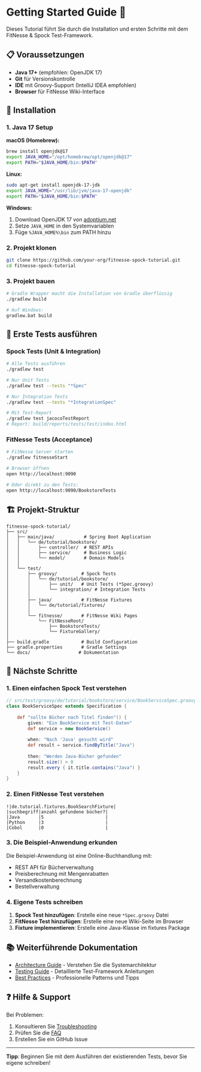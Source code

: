 # Getting Started Guide 🚀

Dieses Tutorial führt Sie durch die Installation und ersten Schritte mit dem FitNesse & Spock Test-Framework.

## 📋 Voraussetzungen

- **Java 17+** (empfohlen: OpenJDK 17)
- **Git** für Versionskontrolle
- **IDE** mit Groovy-Support (IntelliJ IDEA empfohlen)
- **Browser** für FitNesse Wiki-Interface

## 🔧 Installation

### 1. Java 17 Setup

**macOS (Homebrew):**
```bash
brew install openjdk@17
export JAVA_HOME="/opt/homebrew/opt/openjdk@17"
export PATH="$JAVA_HOME/bin:$PATH"
```

**Linux:**
```bash
sudo apt-get install openjdk-17-jdk
export JAVA_HOME="/usr/lib/jvm/java-17-openjdk"
export PATH="$JAVA_HOME/bin:$PATH"
```

**Windows:**
1. Download OpenJDK 17 von [adoptium.net](https://adoptium.net/)
2. Setze `JAVA_HOME` in den Systemvariablen
3. Füge `%JAVA_HOME%\bin` zum PATH hinzu

### 2. Projekt klonen

```bash
git clone https://github.com/your-org/fitnesse-spock-tutorial.git
cd fitnesse-spock-tutorial
```

### 3. Projekt bauen

```bash
# Gradle Wrapper macht die Installation von Gradle überflüssig
./gradlew build

# Auf Windows:
gradlew.bat build
```

## 🧪 Erste Tests ausführen

### Spock Tests (Unit & Integration)

```bash
# Alle Tests ausführen
./gradlew test

# Nur Unit Tests
./gradlew test --tests "*Spec"

# Nur Integration Tests  
./gradlew test --tests "*IntegrationSpec"

# Mit Test-Report
./gradlew test jacocoTestReport
# Report: build/reports/tests/test/index.html
```

### FitNesse Tests (Acceptance)

```bash
# FitNesse Server starten
./gradlew fitnesseStart

# Browser öffnen
open http://localhost:9090

# Oder direkt zu den Tests:
open http://localhost:9090/BookstoreTests
```

## 🏗️ Projekt-Struktur

```
fitnesse-spock-tutorial/
├── src/
│   ├── main/java/           # Spring Boot Application
│   │   └── de/tutorial/bookstore/
│   │       ├── controller/  # REST APIs
│   │       ├── service/     # Business Logic
│   │       └── model/       # Domain Models
│   │
│   └── test/
│       ├── groovy/         # Spock Tests
│       │   └── de/tutorial/bookstore/
│       │       ├── unit/   # Unit Tests (*Spec.groovy)
│       │       └── integration/ # Integration Tests
│       │
│       ├── java/           # FitNesse Fixtures
│       │   └── de/tutorial/fixtures/
│       │
│       └── fitnesse/       # FitNesse Wiki Pages
│           └── FitNesseRoot/
│               ├── BookstoreTests/
│               └── FixtureGallery/
│
├── build.gradle            # Build Configuration
├── gradle.properties       # Gradle Settings
└── docs/                  # Dokumentation
```

## 🎯 Nächste Schritte

### 1. Einen einfachen Spock Test verstehen

```groovy
// src/test/groovy/de/tutorial/bookstore/service/BookServiceSpec.groovy
class BookServiceSpec extends Specification {
    
    def "sollte Bücher nach Titel finden"() {
        given: "Ein BookService mit Test-Daten"
        def service = new BookService()
        
        when: "Nach 'Java' gesucht wird"
        def result = service.findByTitle("Java")
        
        then: "Werden Java-Bücher gefunden"
        result.size() > 0
        result.every { it.title.contains("Java") }
    }
}
```

### 2. Einen FitNesse Test verstehen

```
!|de.tutorial.fixtures.BookSearchFixture|
|suchbegriff|anzahl gefundene bücher?|
|Java       |5                       |
|Python     |3                       |
|Cobol      |0                       |
```

### 3. Die Beispiel-Anwendung erkunden

Die Beispiel-Anwendung ist eine Online-Buchhandlung mit:
- REST API für Bücherverwaltung
- Preisberechnung mit Mengenrabatten
- Versandkostenberechnung
- Bestellverwaltung

### 4. Eigene Tests schreiben

1. **Spock Test hinzufügen**: Erstelle eine neue `*Spec.groovy` Datei
2. **FitNesse Test hinzufügen**: Erstelle eine neue Wiki-Seite im Browser
3. **Fixture implementieren**: Erstelle eine Java-Klasse im fixtures Package

## 📚 Weiterführende Dokumentation

- [Architecture Guide](architecture.md) - Verstehen Sie die Systemarchitektur
- [Testing Guide](testing-guide.md) - Detaillierte Test-Framework Anleitungen
- [Best Practices](best-practices.md) - Professionelle Patterns und Tipps

## ❓ Hilfe & Support

Bei Problemen:
1. Konsultieren Sie [Troubleshooting](troubleshooting.md)
2. Prüfen Sie die [FAQ](troubleshooting.md#faq)
3. Erstellen Sie ein GitHub Issue

---

**Tipp**: Beginnen Sie mit dem Ausführen der existierenden Tests, bevor Sie eigene schreiben!